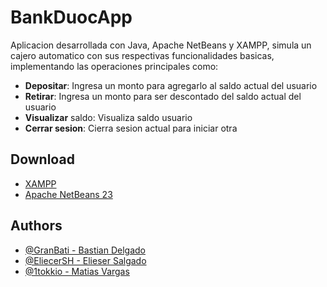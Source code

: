 
# BankDuocApp

Aplicacion desarrollada con Java, Apache NetBeans y XAMPP, simula un cajero automatico con sus respectivas funcionalidades basicas, implementando las operaciones principales como:

* **Depositar**: Ingresa un monto para agregarlo al saldo actual del usuario
* **Retirar**: Ingresa un monto para ser descontado del saldo actual del usuario
* **Visualizar** saldo: Visualiza saldo usuario
* **Cerrar sesion**: Cierra sesion actual para iniciar otra




## Download

 - [XAMPP](https://www.apachefriends.org/es/index.html)
 - [Apache NetBeans 23](https://netbeans.apache.org/front/main/download/nb23/)


## Authors

- [@GranBati - Bastian Delgado](https://github.com/GranBasti)
- [@EliecerSH - Elieser Salgado](https://github.com/EliecerSH)
- [@1tokkio - Matias Vargas](https://www.github.com/1tokkio)

